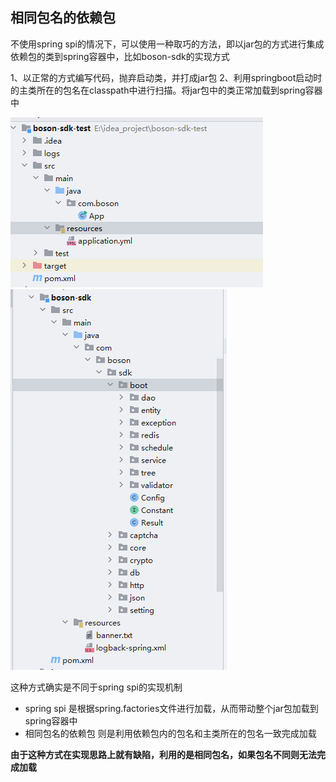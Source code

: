 ## 相同包名的依赖包

不使用spring spi的情况下，可以使用一种取巧的方法，即以jar包的方式进行集成依赖包的类到spring容器中，比如boson-sdk的实现方式

1、以正常的方式编写代码，抛弃启动类，并打成jar包
2、利用springboot启动时的主类所在的包名在classpath中进行扫描。将jar包中的类正常加载到spring容器中

![](./img/boson-sdk-test.png)
![](./img/boson-sdk.png)


这种方式确实是不同于spring spi的实现机制
- spring spi 是根据spring.factories文件进行加载，从而带动整个jar包加载到spring容器中
- 相同包名的依赖包 则是利用依赖包内的包名和主类所在的包名一致完成加载

**由于这种方式在实现思路上就有缺陷，利用的是相同包名，如果包名不同则无法完成加载**